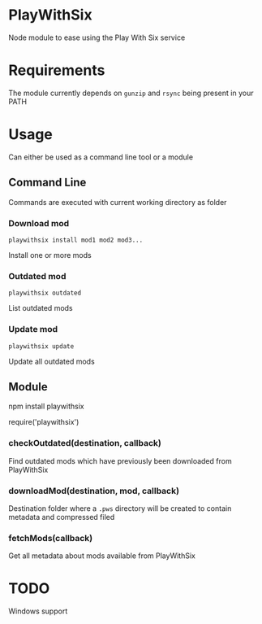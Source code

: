 # PlayWithSix

Node module to ease using the Play With Six service

# Requirements

The module currently depends on `gunzip` and `rsync` being present in your PATH

# Usage

Can either be used as a command line tool or a module

## Command Line

Commands are executed with current working directory as folder

### Download mod

`playwithsix install mod1 mod2 mod3...`

Install one or more mods

### Outdated mod

`playwithsix outdated`

List outdated mods

### Update mod

`playwithsix update`

Update all outdated mods

## Module

  npm install playwithsix

  require('playwithsix')

### checkOutdated(destination, callback)

Find outdated mods which have previously been downloaded from PlayWithSix

### downloadMod(destination, mod, callback)

Destination folder where a `.pws` directory will be created
to contain metadata and compressed filed

### fetchMods(callback)

Get all metadata about mods available from PlayWithSix

# TODO

Windows support
